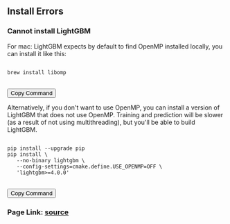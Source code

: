 ## Install Errors

### Cannot install LightGBM

For mac:
LightGBM expects by default to find OpenMP installed locally, you can install it like this:

<pre id="code-block-1">
<code>
brew install libomp
</code>
</pre>
<button onclick="copyToClipboard('#code-block-1')">Copy Command</button>

Alternatively, if you don't want to use OpenMP, you can install a version of LightGBM that does not use OpenMP. Training and prediction will be slower (as a result of not using multithreading), but you'll be able to build LightGBM.

<pre id="code-block-2">
<code>
pip install --upgrade pip
pip install \
   --no-binary lightgbm \
   --config-settings=cmake.define.USE_OPENMP=OFF \
   'lightgbm>=4.0.0'
</code>
</pre>
<button onclick="copyToClipboard('#code-block-2')">Copy Command</button>

### Page Link: [source](https://github.com/microsoft/LightGBM/issues/6035)